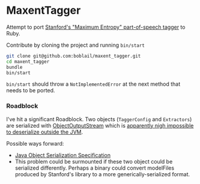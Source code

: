 # MaxentTagger

Attempt to port [Stanford's "Maximum Entropy" part-of-speech tagger](https://github.com/stanfordnlp/CoreNLP/tree/master/src/edu/stanford/nlp/tagger) to Ruby.

Contribute by cloning the project and running `bin/start`

```bash
git clone git@github.com:boblail/maxent_tagger.git
cd maxent_tagger
bundle
bin/start
```

`bin/start` should throw a `NotImplementedError` at the next method that needs to be ported.

### Roadblock

I've hit a significant Roadblock. Two objects (`TaggerConfig` and `Extractors`) are serialized with [ObjectOutputStream](https://docs.oracle.com/javase/7/docs/api/java/io/ObjectOutputStream.html) which is [apparently nigh impossible to deserialize outside the JVM](http://stackoverflow.com/questions/29505/deserialize-in-a-different-language).

Possible ways forward:

 - [Java Object Serialization Specification](https://docs.oracle.com/javase/7/docs/platform/serialization/spec/serialTOC.html)
 - This problem could be surmounted if these two object could be serialized differently. Perhaps a binary could convert modelFiles produced by Stanford's library to a more generically-serialized format.
